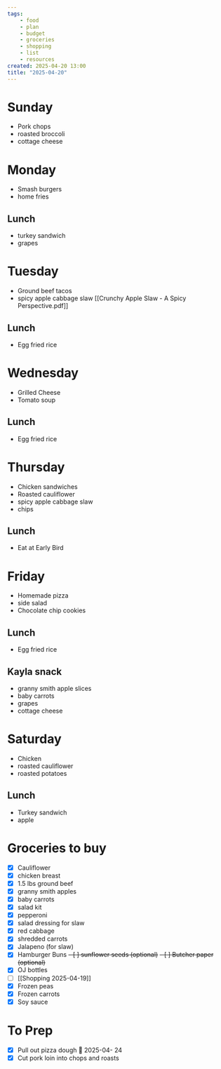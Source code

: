 ```yaml
---
tags:
    - food
    - plan
    - budget
    - groceries
    - shopping
    - list
    - resources
created: 2025-04-20 13:00
title: "2025-04-20"
---
```


# Sunday

-   Pork chops
-   roasted broccoli
-   cottage cheese

# Monday

-   Smash burgers
-   home fries

## Lunch

-   turkey sandwich
-   grapes

# Tuesday

-   Ground beef tacos
-   spicy apple cabbage slaw [[Crunchy Apple Slaw - A Spicy Perspective.pdf]]

## Lunch

-   Egg fried rice

# Wednesday

-   Grilled Cheese
-   Tomato soup

## Lunch

-   Egg fried rice

# Thursday

-   Chicken sandwiches
-   Roasted cauliflower
-   spicy apple cabbage slaw
-   chips

## Lunch

-   Eat at Early Bird

# Friday

-   Homemade pizza
-   side salad
-   Chocolate chip cookies

## Lunch

-   Egg fried rice

## Kayla snack

-   granny smith apple slices
-   baby carrots
-   grapes
-   cottage cheese

# Saturday

-   Chicken
-   roasted cauliflower
-   roasted potatoes

## Lunch

-   Turkey sandwich
-   apple

# Groceries to buy

-   [x] Cauliflower
-   [x] chicken breast
-   [x] 1.5 lbs ground beef
-   [x] granny smith apples
-   [x] baby carrots
-   [x] salad kit
-   [x] pepperoni
-   [x] salad dressing for slaw
-   [x] red cabbage
-   [x] shredded carrots
-   [x] Jalapeno (for slaw)
-   [x] Hamburger Buns ~~- [ ] sunflower seeds (optional)~~ ~~- [ ] Butcher
        paper (optional)~~
-   [x] OJ bottles
-   [ ] [[Shopping 2025-04-19]]
-   [x] Frozen peas
-   [x] Frozen carrots
-   [x] Soy sauce

# To Prep

-   [x] Pull out pizza dough 📅 2025-04- 24
-   [x] Cut pork loin into chops and roasts
